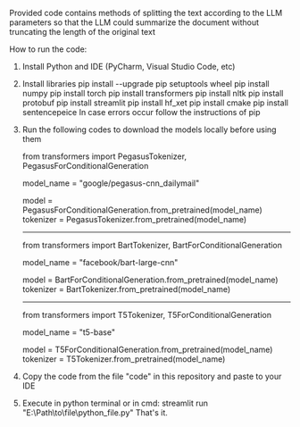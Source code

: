 Provided code contains methods of splitting the text according to the LLM parameters so that the LLM could summarize
the document without truncating the length of the original text

How to run the code:
1) Install Python and IDE (PyCharm, Visual Studio Code, etc)
2) Install libraries
   pip install --upgrade pip setuptools wheel
   pip install numpy
   pip install torch
   pip install transformers
   pip install nltk
   pip install protobuf
   pip install streamlit
   pip install hf_xet
   pip install cmake
   pip install sentencepeice
   In case errors occur follow the instructions of pip
3) Run the following codes to download the models locally before using them
   
   from transformers import PegasusTokenizer, PegasusForConditionalGeneration

   model_name = "google/pegasus-cnn_dailymail"
   
   model = PegasusForConditionalGeneration.from_pretrained(model_name)
   tokenizer = PegasusTokenizer.from_pretrained(model_name)
   
   --------------------------------------------------------

   from transformers import BartTokenizer, BartForConditionalGeneration

   model_name = "facebook/bart-large-cnn"
   
   model = BartForConditionalGeneration.from_pretrained(model_name)
   tokenizer = BartTokenizer.from_pretrained(model_name)

   ---------------------------------------------------------

   from transformers import T5Tokenizer, T5ForConditionalGeneration

   model_name = "t5-base"

   model = T5ForConditionalGeneration.from_pretrained(model_name)
   tokenizer = T5Tokenizer.from_pretrained(model_name)

5) Copy the code from the file "code" in this repository and paste to your IDE
6) Execute in python terminal or in cmd: streamlit run "E:\Path\to\file\python_file.py"
That's it.
